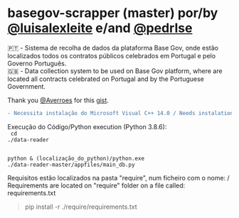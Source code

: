 # basegov-scrapper (master) por/by <a href='https://github.com/luisalexleite'>@luisalexleite</a> e/and <a href='https://github.com/pedrlse'>@pedrlse</a>

🇵🇹 - Sistema de recolha de dados da plataforma Base Gov, onde estão localizados todos os contratos públicos celebrados em Portugal e pelo Governo Português.
<br>
🇬🇧 - Data collection system to be used on Base Gov platform, where are located all contracts celebrated on Portugal and by the Portuguese Government.

Thank you <a href='https://github.com/Averroes'>@Averroes</a> for this <a href='https://gist.github.com/Averroes/6375a1cccd39fe9f2dd7'>gist</a>.

```diff
- Necessita instalação do Microsoft Visual C++ 14.0 / Needs instalation of Microsoft Visual C++ 14.0
```
Execução do Código/Python execution (Python 3.8.6):
<br>
<code>
cd ./data-reader
</code>
<br>
<code>  
python & (localização_do_python)/python.exe ./data-reader-master/appfiles/main_db.py
</code>

Requisitos estão localizados na pasta "require", num ficheiro com o nome: / Requirements are located on "require" folder on a file called:
requirements.txt

> pip install -r ./require/requirements.txt
